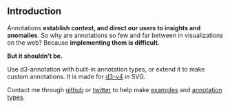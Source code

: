 ## Introduction

Annotations **establish context, and direct our users to insights and anomalies**. So why are annotations so few and far between in visualizations on the web? Because **implementing them is difficult.**

**But it shouldn't be.** 

Use d3-annotation with built-in annotation types, or extend it to make custom annotations. It is made for [d3-v4](https://github.com/d3/d3/blob/master/CHANGES.md) in SVG. 


Contact me through [github](https://www.github.com/susielu/d3-annotation) or [twitter](https://www.twitter.com/DataToViz) to help make [examples](#in-practice) and [annotation types](#types).